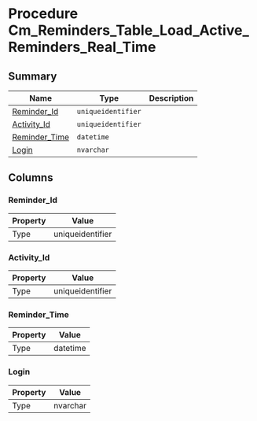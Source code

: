 # Procedure Cm_Reminders_Table_Load_Active_Reminders_Real_Time


## Summary

| Name | Type | Description |
| - | - | --- |
|[Reminder_Id](#reminder_id)|`uniqueidentifier` ||
|[Activity_Id](#activity_id)|`uniqueidentifier` ||
|[Reminder_Time](#reminder_time)|`datetime` ||
|[Login](#login)|`nvarchar` ||

## Columns

### Reminder_Id

| Property | Value |
| - | - |
|Type|uniqueidentifier|

### Activity_Id

| Property | Value |
| - | - |
|Type|uniqueidentifier|

### Reminder_Time

| Property | Value |
| - | - |
|Type|datetime|

### Login

| Property | Value |
| - | - |
|Type|nvarchar|


